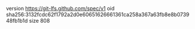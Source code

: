version https://git-lfs.github.com/spec/v1
oid sha256:3132fcdc62f1792a2d0e60651626661361ca258a367a63fb8e8b073948fb1b1d
size 808
